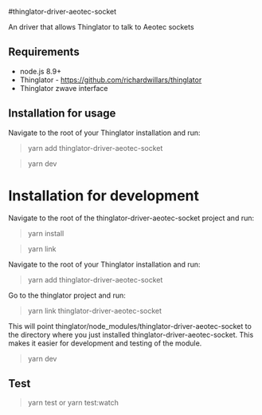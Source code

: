 #thinglator-driver-aeotec-socket

An driver that allows Thinglator to talk to Aeotec sockets

## Requirements

* node.js 8.9+
* Thinglator - https://github.com/richardwillars/thinglator
* Thinglator zwave interface

## Installation for usage

Navigate to the root of your Thinglator installation and run:

> yarn add thinglator-driver-aeotec-socket

> yarn dev

# Installation for development

Navigate to the root of the thinglator-driver-aeotec-socket project and run:

> yarn install

> yarn link

Navigate to the root of your Thinglator installation and run:

> yarn add thinglator-driver-aeotec-socket

Go to the thinglator project and run:

> yarn link thinglator-driver-aeotec-socket

This will point thinglator/node_modules/thinglator-driver-aeotec-socket to the directory where you just installed thinglator-driver-aeotec-socket. This makes it easier for development and testing of the module.

> yarn dev

## Test

> yarn test
> or
> yarn test:watch
